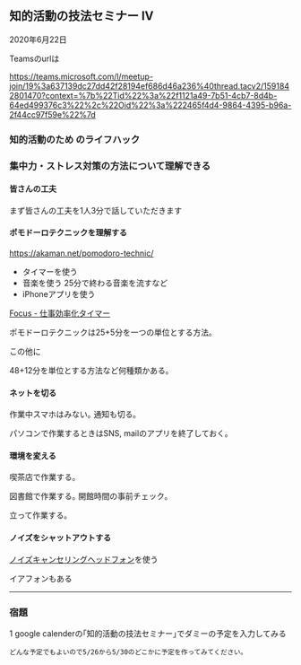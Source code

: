 ## 知的活動の技法セミナー IV



2020年6月22日

Teamsのurlは

https://teams.microsoft.com/l/meetup-join/19%3a637139dc27dd42f28194ef686d46a236%40thread.tacv2/1591842801470?context=%7b%22Tid%22%3a%22f1121a49-7b51-4cb7-8d4b-64ed499376c3%22%2c%22Oid%22%3a%222465f4d4-9864-4395-b96a-2f44cc97f59e%22%7d



### 知的活動のため のライフハック

### 集中力・ストレス対策の方法について理解できる

#### 皆さんの工夫

まず皆さんの工夫を1人3分で話していただきます



#### ポモドーロテクニックを理解する

https://akaman.net/pomodoro-technic/



- タイマーを使う
- 音楽を使う 25分で終わる音楽を流すなど
- iPhoneアプリを使う

[ Focus - 仕事効率化タイマー](https://itunes.apple.com/jp/app/focus-%E4%BB%95%E4%BA%8B%E5%8A%B9%E7%8E%87%E5%8C%96%E3%82%BF%E3%82%A4%E3%83%9E%E3%83%BC/id975017240?mt=8)

ポモドーロテクニックは25+5分を一つの単位とする方法｡

この他に

48+12分を単位とする方法など何種類かある｡



#### ネットを切る

作業中スマホはみない｡ 通知も切る｡

パソコンで作業するときはSNS, mailのアプリを終了しておく｡



#### 環境を変える

喫茶店で作業する｡

図書館で作業する｡ 開館時間の事前チェック｡

立って作業する｡



#### ノイズをシャットアウトする

[ノイズキャンセリングヘッドフォン](https://sakidori.co/article/25107)を使う

イアフォンもある



---

### 宿題

1 google calenderの｢知的活動の技法セミナー｣でダミーの予定を入力してみる

	どんな予定でもよいので5/26から5/30のどこかに予定を作ってみてください｡



